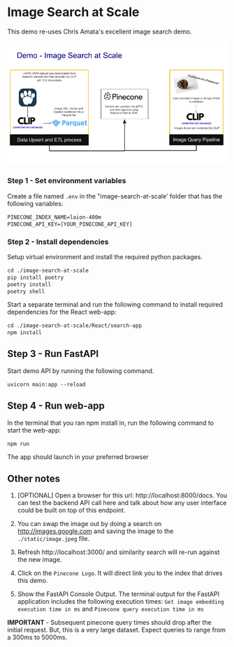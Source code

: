 # Image Search at Scale
This demo re-uses Chris Amata's excellent image search demo.


![Demo](./static/image-search-at-scale.png)

### Step 1 - Set environment variables
Create a file named ```.env``` in the "image-search-at-scale' folder that has the following variables:


```
PINECONE_INDEX_NAME=laion-400m
PINECONE_API_KEY=[YOUR_PINECONE_API_KEY]
```

### Step 2 - Install dependencies

Setup virtual environment and install the required python packages.

```
cd ./image-search-at-scale
pip install poetry
poetry install
poetry shell
```


Start a separate terminal and run the following command to install required dependencies for the React web-app:


```
cd ./image-search-at-scale/React/search-app
npm install
```

## Step 3 - Run FastAPI
Start demo API by running the following command.


```
uvicorn main:app --reload
```


## Step 4 - Run web-app
In the terminal that you ran npm install in, run the following command to start the web-app:


```
npm run
```
The app should launch in your preferred browser



## Other notes
1. [OPTIONAL] Open a browser for this url: http://localhost:8000/docs. You can test the backend API call here and talk about how any user interface could be built on top of this endpoint.


2. You can swap the image out by doing a search on http://images.google.com and saving the image to the ```./static/image.jpeg``` file.


3. Refresh http://localhost:3000/ and similarity search will re-run against the new image.


4. Click on the ```Pinecone Logo```. It will direct link you to the index that drives this demo.


5. Show the FastAPI Console Output. The terminal output for the FastAPI application includes the following execution times: ```Get image embedding execution time in ms``` and ```Pinecone query execution time in ms```


**IMPORTANT** - Subsequent pinecone query times should drop after the initial request.
But, this is a very large dataset. Expect queries to range from a 300ms to 5000ms. 

